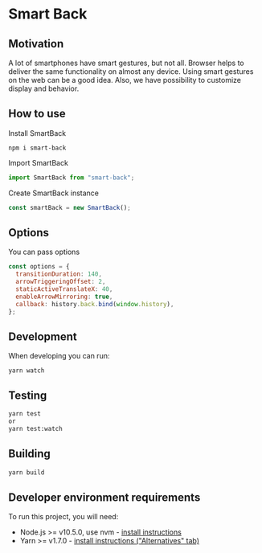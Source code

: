 # Smart Back

## Motivation

A lot of smartphones have smart gestures, but not all. Browser helps to deliver the same functionality on almost any device. Using smart gestures on the web can be a good idea. Also, we have possibility to customize display and behavior.

## How to use

Install SmartBack

```shell
npm i smart-back
```

Import SmartBack

```js
import SmartBack from "smart-back";
```

Create SmartBack instance

```js
const smartBack = new SmartBack();
```

## Options

You can pass options

```js
const options = {
  transitionDuration: 140,
  arrowTriggeringOffset: 2,
  staticActiveTranslateX: 40,
  enableArrowMirroring: true,
  callback: history.back.bind(window.history),
};
```

## Development

When developing you can run:

```
yarn watch
```

## Testing

```sh
yarn test
or
yarn test:watch
```

## Building

```sh
yarn build
```

## Developer environment requirements

To run this project, you will need:

- Node.js >= v10.5.0, use nvm - [install instructions](https://github.com/creationix/nvm#install-script)
- Yarn >= v1.7.0 - [install instructions ("Alternatives" tab)](https://yarnpkg.com/en/docs/install#alternatives-rc)

